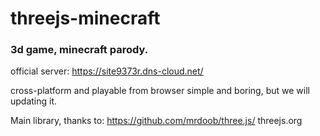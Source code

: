 # threejs-minecraft
<h3>3d game, minecraft parody.</h3>

official server:
https://site9373r.dns-cloud.net/

cross-platform and playable from browser
simple and boring, but we will updating it.


Main library, thanks to:
https://github.com/mrdoob/three.js/
threejs.org
